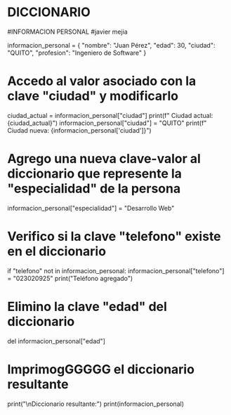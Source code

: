 # DICCIONARIO
#INFORMACION PERSONAL
#javier mejia

informacion_personal = {
    "nombre": "Juan Pérez",
    "edad": 30,
    "ciudad": "QUITO",
    "profesion": "Ingeniero de Software"
}

# Accedo al valor asociado con la clave "ciudad" y modificarlo
ciudad_actual = informacion_personal["ciudad"]
print(f" Ciudad actual: {ciudad_actual}")
informacion_personal["ciudad"] = "QUITO"
print(f" Ciudad nueva: {informacion_personal['ciudad']}")

# Agrego una nueva clave-valor al diccionario que represente la "especialidad" de la persona
informacion_personal["especialidad"] = "Desarrollo Web"

# Verifico si la clave "telefono" existe en el diccionario
if "telefono" not in informacion_personal:
    informacion_personal["telefono"] = "023020925"
    print("Teléfono agregado")

# Elimino la clave "edad" del diccionario
del informacion_personal["edad"]

# ImprimogGGGGG el diccionario resultante
print("\nDiccionario resultante:")
print(informacion_personal)
